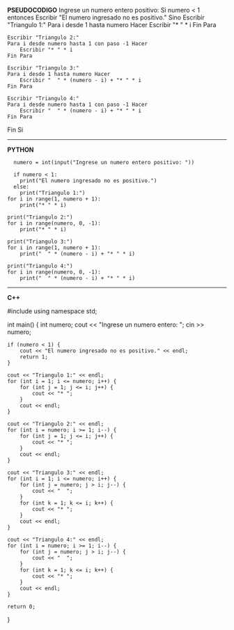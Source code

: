 **PSEUDOCODIGO**
Ingrese un numero entero positivo:
Si numero < 1 entonces
    Escribir "El numero ingresado no es positivo."
Sino
    Escribir "Triangulo 1:"
    Para i desde 1 hasta numero Hacer
        Escribir "* " * i
    Fin Para

    Escribir "Triangulo 2:"
    Para i desde numero hasta 1 con paso -1 Hacer
        Escribir "* " * i
    Fin Para

    Escribir "Triangulo 3:"
    Para i desde 1 hasta numero Hacer
        Escribir "  " * (numero - i) + "* " * i
    Fin Para

    Escribir "Triangulo 4:"
    Para i desde numero hasta 1 con paso -1 Hacer
        Escribir "  " * (numero - i) + "* " * i
    Fin Para
Fin Si


---------------------------------------------------------------------------------------------------------------------------------------

**PYTHON**


      numero = int(input("Ingrese un numero entero positivo: "))

      if numero < 1:
        print("El numero ingresado no es positivo.")
      else:
        print("Triangulo 1:")
    for i in range(1, numero + 1):
        print("* " * i)

    print("Triangulo 2:")
    for i in range(numero, 0, -1):
        print("* " * i)

    print("Triangulo 3:")
    for i in range(1, numero + 1):
        print("  " * (numero - i) + "* " * i)

    print("Triangulo 4:")
    for i in range(numero, 0, -1):
        print("  " * (numero - i) + "* " * i)


---------------------------------------------------------------------------------------------------------------------------------------------

**C++**




#include <iostream>
using namespace std;

int main() {
    int numero;
    cout << "Ingrese un numero entero: ";
    cin >> numero;

    if (numero < 1) {
        cout << "El numero ingresado no es positivo." << endl;
        return 1;
    }

    cout << "Triangulo 1:" << endl;
    for (int i = 1; i <= numero; i++) {
        for (int j = 1; j <= i; j++) {
            cout << "* ";
        }
        cout << endl;
    }

    cout << "Triangulo 2:" << endl;
    for (int i = numero; i >= 1; i--) {
        for (int j = 1; j <= i; j++) {
            cout << "* ";
        }
        cout << endl;
    }

    cout << "Triangulo 3:" << endl;
    for (int i = 1; i <= numero; i++) {
        for (int j = numero; j > i; j--) {
            cout << "  ";
        }
        for (int k = 1; k <= i; k++) {
            cout << "* ";
        }
        cout << endl;
    }

    cout << "Triangulo 4:" << endl;
    for (int i = numero; i >= 1; i--) {
        for (int j = numero; j > i; j--) {
            cout << "  ";
        }
        for (int k = 1; k <= i; k++) {
            cout << "* ";
        }
        cout << endl;
    }

    return 0;
}


